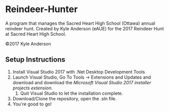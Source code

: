 # Reindeer-Hunter
A program that manages the Sacred Heart High School (Ottawa) annual reindeer hunt. 
Created by Kyle Anderson (eAUE) for the 2017 Reindeer Hunt at Sacred Heart High School.

&copy;2017 Kyle Anderson

## Setup Instructions
1. Install Visual Studio 2017 with .Net Desktop Development Tools
1. Launch Visual Studio, Go To Tools -> Extensions and Updates and download and download the *Microsoft Visual Studio 2017 installer projects extension*. 
   1. Quit Visual Studio to let the installation complete.
1. Download/Clone the repository, open the .sln file.
1. You're good to go!
